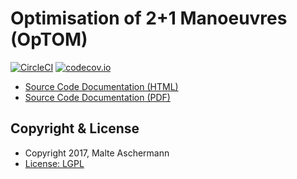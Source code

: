 Optimisation of 2+1 Manoeuvres (OpTOM)
==========================

[![CircleCI](https://circleci.com/gh/masc/optom/tree/master.svg?style=shield&circle-token=ff9f6072df84edef937bff818eb00102157245b4)](https://circleci.com/gh/masc/optom/tree/master)
[![codecov.io](https://codecov.io/github/masc/optom/coverage.svg?token=WKRFU2mDRO&branch=master)](https://codecov.io/github/masc/optom)

  * [Source Code Documentation (HTML)](http://masc.github.io/optom/docs/sources/index.html)
  * [Source Code Documentation (PDF)](http://masc.github.io/optom/docs/OpTOM-doc.pdf)

Copyright & License
-------------------

  * Copyright 2017, Malte Aschermann
  * [License: LGPL](http://masc.github.io/optom/LICENSE.md)
